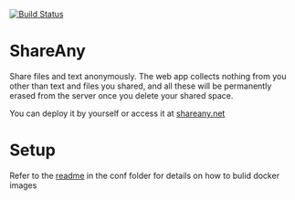 <a href="https://github.com/yang170/ShareAny/actions/workflows/deploy.yml"><img src="https://github.com/yang170/ShareAny/actions/workflows/deploy.yml/badge.svg" alt="Build Status"></a>

# ShareAny

Share files and text anonymously. The web app collects nothing from you other
than text and files you shared, and all these will be permanently erased from
the server once you delete your shared space.

You can deploy it by yourself or access it at [shareany.net](https://www.shareany.net)

# Setup

Refer to the [readme](https://github.com/yang170/ShareAny/tree/master/conf) in
the conf folder for details on how to bulid docker images
